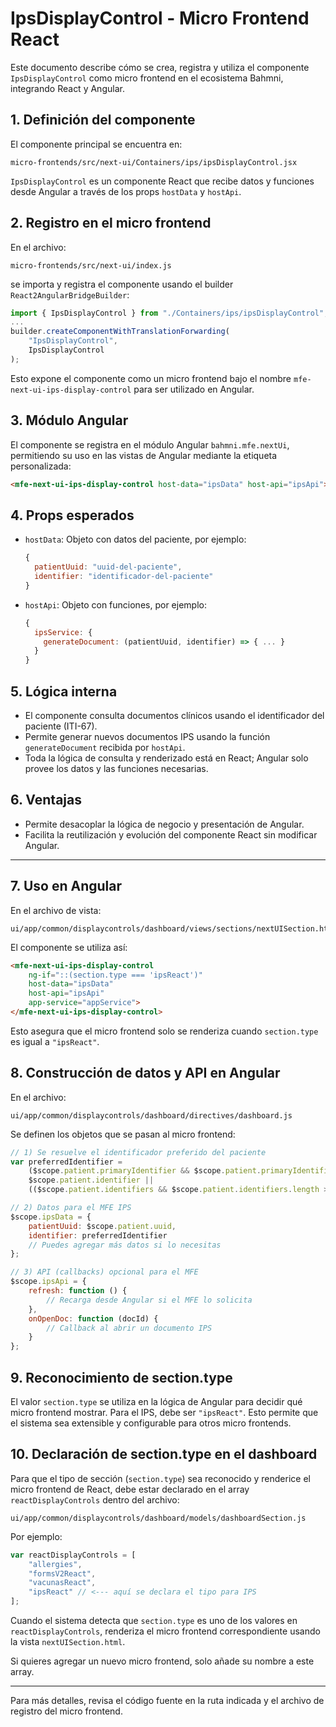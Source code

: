 # IpsDisplayControl - Micro Frontend React

Este documento describe cómo se crea, registra y utiliza el componente `IpsDisplayControl` como micro frontend en el ecosistema Bahmni, integrando React y Angular.

## 1. Definición del componente

El componente principal se encuentra en:
```
micro-frontends/src/next-ui/Containers/ips/ipsDisplayControl.jsx
```

`IpsDisplayControl` es un componente React que recibe datos y funciones desde Angular a través de los props `hostData` y `hostApi`.

## 2. Registro en el micro frontend

En el archivo:
```
micro-frontends/src/next-ui/index.js
```
se importa y registra el componente usando el builder `React2AngularBridgeBuilder`:

```js
import { IpsDisplayControl } from "./Containers/ips/ipsDisplayControl";
...
builder.createComponentWithTranslationForwarding(
    "IpsDisplayControl",
    IpsDisplayControl
);
```

Esto expone el componente como un micro frontend bajo el nombre `mfe-next-ui-ips-display-control` para ser utilizado en Angular.

## 3. Módulo Angular

El componente se registra en el módulo Angular `bahmni.mfe.nextUi`, permitiendo su uso en las vistas de Angular mediante la etiqueta personalizada:

```html
<mfe-next-ui-ips-display-control host-data="ipsData" host-api="ipsApi"></mfe-next-ui-ips-display-control>
```

## 4. Props esperados

- `hostData`: Objeto con datos del paciente, por ejemplo:
  ```js
  {
    patientUuid: "uuid-del-paciente",
    identifier: "identificador-del-paciente"
  }
  ```
- `hostApi`: Objeto con funciones, por ejemplo:
  ```js
  {
    ipsService: {
      generateDocument: (patientUuid, identifier) => { ... }
    }
  }
  ```

## 5. Lógica interna

- El componente consulta documentos clínicos usando el identificador del paciente (ITI-67).
- Permite generar nuevos documentos IPS usando la función `generateDocument` recibida por `hostApi`.
- Toda la lógica de consulta y renderizado está en React; Angular solo provee los datos y las funciones necesarias.

## 6. Ventajas

- Permite desacoplar la lógica de negocio y presentación de Angular.
- Facilita la reutilización y evolución del componente React sin modificar Angular.

---

## 7. Uso en Angular

En el archivo de vista:
```
ui/app/common/displaycontrols/dashboard/views/sections/nextUISection.html
```
El componente se utiliza así:
```html
<mfe-next-ui-ips-display-control
    ng-if="::(section.type === 'ipsReact')"
    host-data="ipsData"
    host-api="ipsApi"
    app-service="appService">
</mfe-next-ui-ips-display-control>
```
Esto asegura que el micro frontend solo se renderiza cuando `section.type` es igual a `"ipsReact"`.

## 8. Construcción de datos y API en Angular

En el archivo:
```
ui/app/common/displaycontrols/dashboard/directives/dashboard.js
```
Se definen los objetos que se pasan al micro frontend:

```js
// 1) Se resuelve el identificador preferido del paciente
var preferredIdentifier =
    ($scope.patient.primaryIdentifier && $scope.patient.primaryIdentifier.identifier) ||
    $scope.patient.identifier ||
    (($scope.patient.identifiers && $scope.patient.identifiers.length > 0) ? $scope.patient.identifiers[0].identifier : null);

// 2) Datos para el MFE IPS
$scope.ipsData = {
    patientUuid: $scope.patient.uuid,
    identifier: preferredIdentifier
    // Puedes agregar más datos si lo necesitas
};

// 3) API (callbacks) opcional para el MFE
$scope.ipsApi = {
    refresh: function () {
        // Recarga desde Angular si el MFE lo solicita
    },
    onOpenDoc: function (docId) {
        // Callback al abrir un documento IPS
    }
};
```

## 9. Reconocimiento de section.type

El valor `section.type` se utiliza en la lógica de Angular para decidir qué micro frontend mostrar. Para el IPS, debe ser `"ipsReact"`. Esto permite que el sistema sea extensible y configurable para otros micro frontends.

## 10. Declaración de section.type en el dashboard

Para que el tipo de sección (`section.type`) sea reconocido y renderice el micro frontend de React, debe estar declarado en el array `reactDisplayControls` dentro del archivo:
```
ui/app/common/displaycontrols/dashboard/models/dashboardSection.js
```
Por ejemplo:
```js
var reactDisplayControls = [
    "allergies",
    "formsV2React",
    "vacunasReact",
    "ipsReact" // <--- aquí se declara el tipo para IPS
];
```

Cuando el sistema detecta que `section.type` es uno de los valores en `reactDisplayControls`, renderiza el micro frontend correspondiente usando la vista `nextUISection.html`.

Si quieres agregar un nuevo micro frontend, solo añade su nombre a este array.

---

Para más detalles, revisa el código fuente en la ruta indicada y el archivo de registro del micro frontend.
